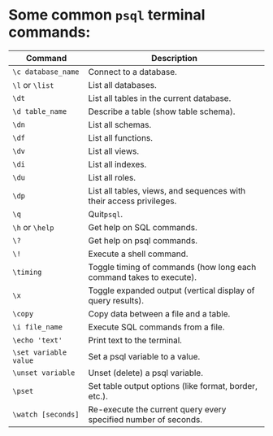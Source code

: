 # Some common `psql` terminal commands:


| Command               | Description                                                         |
| --------------------- | ------------------------------------------------------------------- |
| `\c database_name`    | Connect to a database.                                              |
| `\l` or `\list`       | List all databases.                                                 |
| `\dt`                 | List all tables in the current database.                            |
| `\d table_name`       | Describe a table (show table schema).                               |
| `\dn`                 | List all schemas.                                                   |
| `\df`                 | List all functions.                                                 |
| `\dv`                 | List all views.                                                     |
| `\di`                 | List all indexes.                                                   |
| `\du`                 | List all roles.                                                     |
| `\dp`                 | List all tables, views, and sequences with their access privileges. |
| `\q`                  | Quit`psql`.                                                         |
| `\h` or `\help`       | Get help on SQL commands.                                           |
| `\?`                  | Get help on psql commands.                                          |
| `\!`                  | Execute a shell command.                                            |
| `\timing`             | Toggle timing of commands (how long each command takes to execute). |
| `\x`                  | Toggle expanded output (vertical display of query results).         |
| `\copy`               | Copy data between a file and a table.                               |
| `\i file_name`        | Execute SQL commands from a file.                                   |
| `\echo 'text'`        | Print text to the terminal.                                         |
| `\set variable value` | Set a psql variable to a value.                                     |
| `\unset variable`     | Unset (delete) a psql variable.                                     |
| `\pset`               | Set table output options (like format, border, etc.).               |
| `\watch [seconds]`    | Re-execute the current query every specified number of seconds.     |
